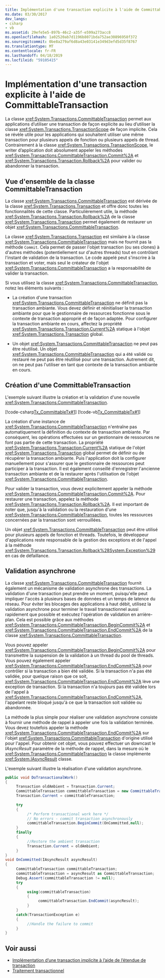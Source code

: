 ```yaml
---
title: Implémentation d'une transaction explicite à l'aide de CommittableTransaction
ms.date: 03/30/2017
dev_langs:
- csharp
- vb
ms.assetid: 29efe5e5-897b-46c2-a35f-e599a273acc8
ms.openlocfilehash: 1a02520ab7d1196b8071bda752ae30896958f372
ms.sourcegitcommit: 0be8a279af6d8a43e03141e349d3efd5d35f8767
ms.translationtype: MT
ms.contentlocale: fr-FR
ms.lasthandoff: 04/18/2019
ms.locfileid: "59105415"
---
```

# <a name="implementing-an-explicit-transaction-using-committabletransaction"></a>Implémentation d'une transaction explicite à l'aide de CommittableTransaction
La classe <xref:System.Transactions.CommittableTransaction> permet aux applications d’utiliser une transaction de façon explicite au lieu d’utiliser la classe <xref:System.Transactions.TransactionScope> de façon implicite. Cela se révèle utile pour les applications qui souhaitent utiliser une même transaction pour plusieurs appels de fonction ou plusieurs appels de thread. Contrairement à la classe <xref:System.Transactions.TransactionScope>, le writer d’application doit absolument appeler les méthodes <xref:System.Transactions.CommittableTransaction.Commit%2A> et <xref:System.Transactions.Transaction.Rollback%2A> pour valider ou abandonner la transaction.  
  
## <a name="overview-of-the-committabletransaction-class"></a>Vue d'ensemble de la classe CommittableTransaction  
 La classe <xref:System.Transactions.CommittableTransaction> est dérivée de la classe <xref:System.Transactions.Transaction> et offre donc toutes les fonctionnalités de cette classe. Particulièrement utile, la méthode <xref:System.Transactions.Transaction.Rollback%2A> de la classe <xref:System.Transactions.Transaction> permet également de restaurer un objet <xref:System.Transactions.CommittableTransaction>.  
  
 La classe <xref:System.Transactions.Transaction> est similaire à la classe <xref:System.Transactions.CommittableTransaction> mais ne fournit pas la méthode `Commit`. Cela permet de passer l'objet transaction (ou ses clones) à d'autres méthodes (potentiellement sur d'autres threads) tout en contrôlant l'instant de validation de la transaction. Le code appelé peut s'inscrire à la transaction et voter, mais seul le créateur de l'objet <xref:System.Transactions.CommittableTransaction> a la responsabilité de valider la transaction.  
  
 Si vous utilisez la classe <xref:System.Transactions.CommittableTransaction>, notez les éléments suivants :  
  
-   La création d'une transaction <xref:System.Transactions.CommittableTransaction> ne définit pas la transaction ambiante. Vous devez définir et réinitialiser la transaction ambiante pour que le gestionnaire de ressources fonctionne sous le contexte de transaction approprié et de façon adaptée. Pour configurer la transaction ambiante en cours, affectez la propriété <xref:System.Transactions.Transaction.Current%2A> statique à l'objet <xref:System.Transactions.Transaction> global.  
  
-   Un objet <xref:System.Transactions.CommittableTransaction> ne peut pas être réutilisé. Un objet <xref:System.Transactions.CommittableTransaction> qui a été validé ou restauré ne peut pas être réutilisé pour une transaction. Autrement dit, on ne peut pas l'utiliser en tant que contexte de la transaction ambiante en cours.  
  
## <a name="creating-a-committabletransaction"></a>Création d'une CommittableTransaction  
 L'exemple suivant illustre la création et la validation d'une nouvelle <xref:System.Transactions.CommittableTransaction>.  
  
 [!code-csharp[Tx_CommittableTx#1](../../../../samples/snippets/csharp/VS_Snippets_CFX/tx_committabletx/cs/committabletxwithsql.cs#1)]
 [!code-vb[Tx_CommittableTx#1](../../../../samples/snippets/visualbasic/VS_Snippets_CFX/tx_committabletx/vb/committabletxwithsql.vb#1)]  
  
 La création d'une instance de <xref:System.Transactions.CommittableTransaction> n'entraîne pas automatiquement la définition du contexte de transaction ambiante. Par conséquent, les opérations effectuées sur un gestionnaire de ressources ne font pas partie de cette transaction. La propriété <xref:System.Transactions.Transaction.Current%2A> statique de l'objet <xref:System.Transactions.Transaction> global permet de définir ou de récupérer la transaction ambiante. Puis l'application doit la configurer manuellement pour s'assurer que le gestionnaire de ressources peut participer à la transaction. Il est également conseillé d'enregistrer l'ancienne transaction ambiante et de la restaurer après l'utilisation de l'objet <xref:System.Transactions.CommittableTransaction>.  
  
 Pour valider la transaction, vous devez explicitement appeler la méthode <xref:System.Transactions.CommittableTransaction.Commit%2A>. Pour restaurer une transaction, appelez la méthode <xref:System.Transactions.Transaction.Rollback%2A>. Il est important de noter que, jusqu'à la validation ou la restauration d'une <xref:System.Transactions.CommittableTransaction>, toutes les ressources concernées par la transaction sont verrouillées.  
  
 Un objet <xref:System.Transactions.CommittableTransaction> peut être utilisé pour plusieurs appels de fonction et threads. Toutefois, le développeur d'applications reste responsable de la gestion des exceptions et de l'appel à la méthode <xref:System.Transactions.Transaction.Rollback%28System.Exception%29> en cas de défaillance.  
  
## <a name="asynchronous-commit"></a>Validation asynchrone  
 La classe <xref:System.Transactions.CommittableTransaction> fournit également un mécanisme de validation asynchrone des transactions. La validation d'une transaction peut prendre un moment, puisqu'elle peut impliquer l'accès à plusieurs bases de données et un temps de latence du réseau. Pour éviter les blocages des applications à haut débit, utilisez la validation asynchrone pour terminer le travail transactionnel aussi rapidement que possible et exécutez l'opération de validation en arrière-plan. Cela est possible grâce aux méthodes <xref:System.Transactions.CommittableTransaction.BeginCommit%2A> et <xref:System.Transactions.CommittableTransaction.EndCommit%2A> de la classe <xref:System.Transactions.CommittableTransaction>.  
  
 Vous pouvez appeler <xref:System.Transactions.CommittableTransaction.BeginCommit%2A> pour transmettre la suspension de la validation à un thread du pool de threads. Vous pouvez également appeler <xref:System.Transactions.CommittableTransaction.EndCommit%2A> pour contrôler si la transaction a bien été validée. Si la transaction n'a pas été validée, pour quelque raison que ce soit, <xref:System.Transactions.CommittableTransaction.EndCommit%2A> lève une exception de transaction. Si la transaction n'a toujours pas été validée lors de l'appel à <xref:System.Transactions.CommittableTransaction.EndCommit%2A>, l'appelant reste bloqué jusqu'à ce que la transaction soit validée ou abandonnée.  
  
 La méthode la plus simple pour réaliser une validation asynchrone consiste à fournir une méthode de rappel à appeler une fois la validation terminée. Vous devez toutefois appeler la méthode <xref:System.Transactions.CommittableTransaction.EndCommit%2A> sur l'objet <xref:System.Transactions.CommittableTransaction> d'origine utilisé pour l'appel. Pour obtenir cet objet, vous pouvez effectuer un downcast le *IAsyncResult* paramètre de la méthode de rappel, dans la mesure où le <xref:System.Transactions.CommittableTransaction> la classe implémente <xref:System.IAsyncResult> classe.  
  
 L'exemple suivant illustre la réalisation d'une validation asynchrone.  
  
```csharp  
public void DoTransactionalWork()  
{  
     Transaction oldAmbient = Transaction.Current;  
     CommittableTransaction committableTransaction = new CommittableTransaction();  
     Transaction.Current = committableTransaction;  
  
     try  
     {  
          /* Perform transactional work here */  
          // No errors - commit transaction asynchronously  
          committableTransaction.BeginCommit(OnCommitted,null);  
     }  
     finally  
     {  
          //Restore the ambient transaction   
          Transaction.Current = oldAmbient;  
     }  
}  
void OnCommitted(IAsyncResult asyncResult)  
{  
     CommittableTransaction committableTransaction;  
     committableTransaction = asyncResult as CommittableTransaction;     
     Debug.Assert(committableTransaction != null);  
     try  
     {  
          using(committableTransaction)  
          {  
               committableTransaction.EndCommit(asyncResult);  
          }  
     }  
     catch(TransactionException e)  
     {  
          //Handle the failure to commit  
     }  
}  
```  
  
## <a name="see-also"></a>Voir aussi

- [Implémentation d’une transaction implicite à l’aide de l’étendue de transaction](../../../../docs/framework/data/transactions/implementing-an-implicit-transaction-using-transaction-scope.md)
- [Traitement transactionnel](../../../../docs/framework/data/transactions/index.md)
